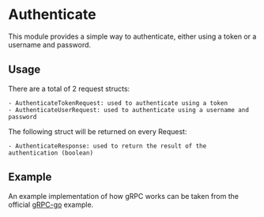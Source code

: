 # Authenticate

This module provides a simple way to authenticate, either using a token or a username and password.

## Usage

There are a total of 2 request structs:

    - AuthenticateTokenRequest: used to authenticate using a token
    - AuthenticateUserRequest: used to authenticate using a username and password

The following struct will be returned on every Request:

    - AuthenticateResponse: used to return the result of the authentication (boolean)

## Example

An example implementation of how gRPC works can be taken from the official [gRPC-go](https://github.com/grpc/grpc-go/tree/master/examples/route_guide) example. 
